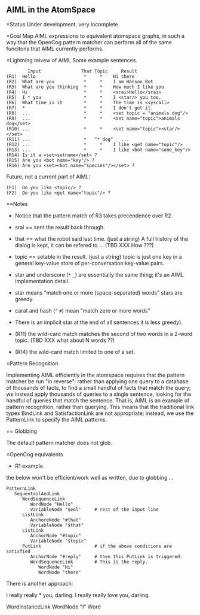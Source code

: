
AIML in the AtomSpace
---------------------

=Status
Under development, very incomplete.

=Goal
Map AIML expressions to equivalent atomspace graphs, in such a
way that the OpenCog pattern matcher can perform all of the same
funcitons that AIML currently performs.

=Lightning reivew of AIML
Some example sentences.

```
        Input               That Topic     Result
(R1)  Hello                  *     *    Hi there
(R2)  What are you           *     *    I am Hanson Bot
(R3)  What are you thinking  *     *    How much I like you
(R4)  Hi                     *     *    <srai>Hello</srai>
(R5)  I * you                *     *    I <star/> you too.
(R6)  What time is it        *     *    The time is <syscall>
(R7)  *                      *     *    I don't get it.
(R8)  ...                    *     *    <set topic = "animals dog"/>
(R9)  ...                    *     *    <set name="topic">animals dog</set>
(R10) ...                    *     *    <set name="topic"><star/></set>
(R11) ...                    *   "* dog"   ...
(R12) ...                    *     *    I like <get name="topic"/>
(R13) ...                    *     *    I like <bot name="some_key"/>
(R14) Is it a <set>setname</set> ?
(R15) Are you <bot name="key"/> ?
(R16) Are you <set><bot name="species"/></set> ?
```

Future, not a current part of AIML:
```
(F1)  Do you like <topic/> ?
(F2)  Do you like <get name="topic"/> ?
```

==Notes
* Notice that the pattern match of R3 takes precendence over R2.
* srai == sent the result back through.
* that == what the robot said last time. (just a string)
  A full history of the dialog is kept, it can be refered to ...
  (TBD XXX How ???)
* topic == setable in the result. (just a string)
  topic is just one key in a general key-value store of per-conversation
  key-value pairs.

* star and underscore (`*` `_`) are essentially the same thing; it's an AIML
  implementation detail.
* star means "match one or more (space-separated) words"
  stars are greedy.
* carat and hash (`^` `#`) mean "match zero or more words"
* There is an implicit star at the end of all sentences it is less
  greedy).
* (R11) the wild-card match matches the second of two words in a
  2-word topic.  (TBD XXX what about N words ??)
* (R14) the wild-card match limited to one of a set.

=Pattern Recognition

Implementing AIML efficiently in the atomspace requires that the pattern
matcher be run "in reverse": rather than applying one query to a
database of thousands of facts, to find a small handful of facts that
match the query; we instead apply thousands of queries to a single
sentence, looking for the handful of queries that match the sentence.
That is, AIML is an example of pattern recognition, rather than
querying.  This means that the traditional link types BindLink and
SatisfactionLink are not appropriate; instead, we use the PatternLink
to specify the AIML patterns.

== Globbing

The default pattern matcher does not glob.


=OpenCog equivalents
* R1 example.

the below won't be efficient/work well as written, due to globbing ...
```
PatternLink
   SequentailAndLink
      WordSequenceLink
         WordNode "Hello"
         VariableNode "$eol"     # rest of the input line
      ListLink
         AnchoreNode "#that"
         VariableNode "$that"
      ListLink
         AnchorNode "#topic"
         VariableNode "$topic"
      PutLink                    # if the above conditions are satisfied
         AnchorNode "#reply"     # then this PutLink is triggered.
         WordSequenceLink        # This is the reply.
            WordNode "Hi"
            WordNode "there"
```

There is another approach:

I really really * you, darling.
I really really love you, darling.

WordInstanceLink
   WordNode "I"
   Word
